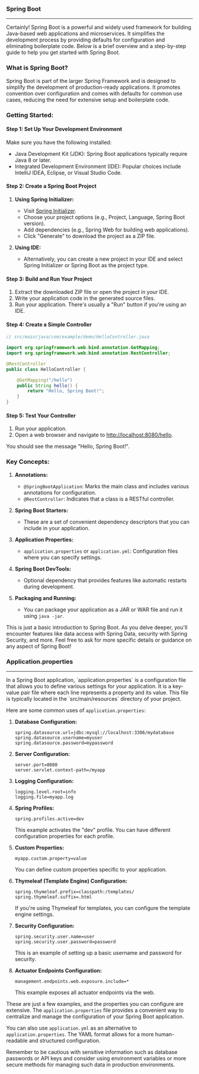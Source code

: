 ### Spring Boot
<hr>
Certainly! Spring Boot is a powerful and widely used framework for building Java-based web applications and microservices. It simplifies the development process by providing defaults for configuration and eliminating boilerplate code. Below is a brief overview and a step-by-step guide to help you get started with Spring Boot.

### What is Spring Boot?

Spring Boot is part of the larger Spring Framework and is designed to simplify the development of production-ready applications. It promotes convention over configuration and comes with defaults for common use cases, reducing the need for extensive setup and boilerplate code.

### Getting Started:

#### Step 1: Set Up Your Development Environment
Make sure you have the following installed:
- Java Development Kit (JDK): Spring Boot applications typically require Java 8 or later.
- Integrated Development Environment (IDE): Popular choices include IntelliJ IDEA, Eclipse, or Visual Studio Code.

#### Step 2: Create a Spring Boot Project

1. **Using Spring Initializer:**
   - Visit [Spring Initializer](https://start.spring.io/).
   - Choose your project options (e.g., Project, Language, Spring Boot version).
   - Add dependencies (e.g., Spring Web for building web applications).
   - Click "Generate" to download the project as a ZIP file.

2. **Using IDE:**
   - Alternatively, you can create a new project in your IDE and select Spring Initializer or Spring Boot as the project type.

#### Step 3: Build and Run Your Project

1. Extract the downloaded ZIP file or open the project in your IDE.
2. Write your application code in the generated source files.
3. Run your application. There's usually a "Run" button if you're using an IDE.

#### Step 4: Create a Simple Controller

```java
// src/main/java/com/example/demo/HelloController.java

import org.springframework.web.bind.annotation.GetMapping;
import org.springframework.web.bind.annotation.RestController;

@RestController
public class HelloController {

    @GetMapping("/hello")
    public String hello() {
        return "Hello, Spring Boot!";
    }
}
```

#### Step 5: Test Your Controller

1. Run your application.
2. Open a web browser and navigate to [http://localhost:8080/hello](http://localhost:8080/hello).

You should see the message "Hello, Spring Boot!".

### Key Concepts:

1. **Annotations:**
   - `@SpringBootApplication`: Marks the main class and includes various annotations for configuration.
   - `@RestController`: Indicates that a class is a RESTful controller.

2. **Spring Boot Starters:**
   - These are a set of convenient dependency descriptors that you can include in your application.

3. **Application Properties:**
   - `application.properties` or `application.yml`: Configuration files where you can specify settings.

4. **Spring Boot DevTools:**
   - Optional dependency that provides features like automatic restarts during development.

5. **Packaging and Running:**
   - You can package your application as a JAR or WAR file and run it using `java -jar`.

This is just a basic introduction to Spring Boot. As you delve deeper, you'll encounter features like data access with Spring Data, security with Spring Security, and more. Feel free to ask for more specific details or guidance on any aspect of Spring Boot!
### Application.properties
<hr>
In a Spring Boot application, `application.properties` is a configuration file that allows you to define various settings for your application. It is a key-value pair file where each line represents a property and its value. This file is typically located in the `src/main/resources` directory of your project.

Here are some common uses of `application.properties`:

1. **Database Configuration:**
   ```properties
   spring.datasource.url=jdbc:mysql://localhost:3306/mydatabase
   spring.datasource.username=myuser
   spring.datasource.password=mypassword
   ```

2. **Server Configuration:**
   ```properties
   server.port=8080
   server.servlet.context-path=/myapp
   ```

3. **Logging Configuration:**
   ```properties
   logging.level.root=info
   logging.file=myapp.log
   ```

4. **Spring Profiles:**
   ```properties
   spring.profiles.active=dev
   ```

   This example activates the "dev" profile. You can have different configuration properties for each profile.

5. **Custom Properties:**
   ```properties
   myapp.custom.property=value
   ```

   You can define custom properties specific to your application.

6. **Thymeleaf (Template Engine) Configuration:**
   ```properties
   spring.thymeleaf.prefix=classpath:/templates/
   spring.thymeleaf.suffix=.html
   ```

   If you're using Thymeleaf for templates, you can configure the template engine settings.

7. **Security Configuration:**
   ```properties
   spring.security.user.name=user
   spring.security.user.password=password
   ```

   This is an example of setting up a basic username and password for security.

8. **Actuator Endpoints Configuration:**
   ```properties
   management.endpoints.web.exposure.include=*
   ```

   This example exposes all actuator endpoints via the web.

These are just a few examples, and the properties you can configure are extensive. The `application.properties` file provides a convenient way to centralize and manage the configuration of your Spring Boot application.

You can also use `application.yml` as an alternative to `application.properties`. The YAML format allows for a more human-readable and structured configuration.

Remember to be cautious with sensitive information such as database passwords or API keys and consider using environment variables or more secure methods for managing such data in production environments.
